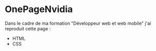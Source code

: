 # OnePageNvidia
Dans le cadre de ma formation "Développeur web et web mobile" j'ai reproduit cette page :  

- HTML
- CSS
